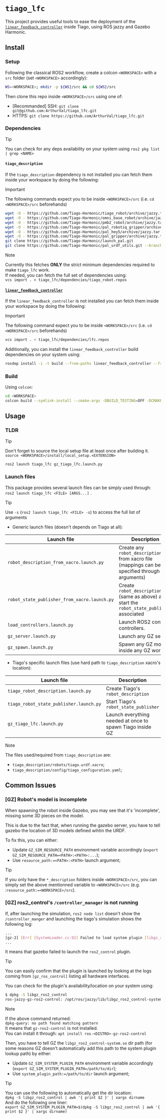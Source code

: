 # `tiago_lfc`

This project provides useful tools to ease the deployment of the
[`linear_feedback_controller`](https://github.com/loco-3d/linear-feedback-controller)
inside Tiago, using ROS jazzy and Gazebo Harmonic.

## Install

### Setup

Following the classical ROS2 workflow, create a colcon `<WORKSPACE>` with a
`src` folder (set `<WORKSPACE>` accordingly):

```sh
WS=<WORKSPACE>; mkdir -p ${WS}/src && cd ${WS}/src
```

Then clone this repo inside `<WORKSPACE>/src` using one of:

* [Recommanded] SSH: `git clone git@github.com:ArthurVal/tiago_lfc.git`
* HTTPS: `git clone https://github.com/ArthurVal/tiago_lfc.git`

### Dependencies

> [!tip]
> You can check for any deps availability on your system using `ros2 pkg list |
> grep <NAME>`

#### `tiago_description`

If the `tiago_description` dependency is not installed you can fetch them inside
your workspace by doing the following:

> [!important]
> The following commands expect you to be inside `<WORKSPACE>/src`
> (i.e. `cd <WORKSPACE>/src` beforehands)

```sh
wget -O - https://github.com/Tiago-Harmonic/tiago_robot/archive/jazzy.tar.gz | tar -xz --strip=1 tiago_robot-jazzy/tiago_description
wget -O - https://github.com/Tiago-Harmonic/omni_base_robot/archive/jazzy.tar.gz | tar -xz --strip=1 omni_base_robot-jazzy/omni_base_description
wget -O - https://github.com/Tiago-Harmonic/pmb2_robot/archive/jazzy.tar.gz | tar -xz --strip=1 pmb2_robot-jazzy/pmb2_description
wget -O - https://github.com/Tiago-Harmonic/pal_robotiq_gripper/archive/jazzy.tar.gz | tar -xz --strip=1 pal_robotiq_gripper-jazzy/pal_robotiq_description
wget -O - https://github.com/Tiago-Harmonic/pal_hey5/archive/jazzy.tar.gz | tar -xz --strip=1 pal_hey5-jazzy/pal_hey5_description
wget -O - https://github.com/Tiago-Harmonic/pal_gripper/archive/jazzy.tar.gz | tar -xz --strip=1 pal_gripper-jazzy/pal_gripper_description
git clone https://github.com/Tiago-Harmonic/launch_pal.git
git clone https://github.com/Tiago-Harmonic/pal_urdf_utils.git --branch jazzy
```

> [!note]
> Currently this fetches **ONLY** the strict minimum dependencies required to
> make `tiago_lfc` work.<br/>
> If needed, you can fetch the full set of dependencies using:<br/>
> `vcs import . < tiago_lfc/dependencies/tiago_robot.repos`

#### [`linear_feedback_controller`](https://github.com/loco-3d/linear-feedback-controller)

If the `linear_feedback_controller` is not installed you can fetch them inside
your workspace by doing the following:

> [!important]
> The following command expect you to be inside `<WORKSPACE>/src`
> (i.e. `cd <WORKSPACE>/src` beforehands)

```sh
vcs import . < tiago_lfc/dependencies/lfc.repos
```

Additionally, you can install the `linear_feedback_controller` build
dependencies on your system using:

```sh
rosdep install -i -t build --from-paths linear_feedback_controller --from-paths linear_feedback_controller-msgs
```

### Build

Using `colcon`:

```sh
cd <WORKSPACE>
colcon build --symlink-install --cmake-args -DBUILD_TESTING=OFF -DCMAKE_BUILD_TYPE=Release
```

## Usage

### TLDR

> [!tip]
> Don't forget to source the local setup file at least once after building
> it.<br>
> `source <WORKSPACE>/install/local_setup.<EXTENSION>`

```sh
ros2 launch tiago_lfc gz_tiago_lfc.launch.py
```

### Launch files

This package provides several launch files can be simply used through:<br/>
`ros2 launch tiago_lfc <FILE> [ARGS...]` .

> [!tip]
> Use `-s` (`ros2 launch tiago_lfc <FILE> -s`) to access the full list of
> arguments

* Generic launch files (doesn't depends on Tiago at all):

| **Launch file**                              | **Description**                                                                              |
|----------------------------------------------|----------------------------------------------------------------------------------------------|
| `robot_description_from_xacro.launch.py`     | Create any `robot_description` from xacro file (mappings can be specified through arguments) |
| `robot_state_publisher_from_xacro.launch.py` | Create `robot_description` (same as above) and start the `robot_state_publisher` associated  |
| `load_controllers.launch.py`                 | Launch ROS2 control controllers.                                                             |
| `gz_server.launch.py`                        | Launch any GZ server                                                                         |
| `gz_spawn.launch.py`                         | Spawn any GZ model inside any GZ world                                                       |

* Tiago's specific launch files (use hard path to `tiago_description` xacro's location):

| **Launch file**                         | **Description**                                           |
|-----------------------------------------|-----------------------------------------------------------|
| `tiago_robot_description.launch.py`     | Create Tiago's `robot_description`                        |
| `tiago_robot_state_publisher.launch.py` | Start Tiago's `robot_state_publisher`                     |
| `gz_tiago_lfc.launch.py`                | Launch everything needed at once to spawn Tiago inside GZ |

> [!note]
> The files used/required from `tiago_description` are: <br/>
> - `tiago_description/robots/tiago.urdf.xacro`;<br/>
> - `tiago_description/config/tiago_configuration.yaml`;

## Common Issues

### [GZ] Robot's model is incomplete

When spawning the robot inside Gazebo, you may see that it's 'incomplete',
missing some 3D pieces on the model.

This is due to the fact that, when running the gazebo server, you have to tell
gazebo the location of 3D models defined wihtin the URDF.

To fix this, you can either:
- Update `GZ_SIM_RESOURCE_PATH` environment variable accordingly (`export
  GZ_SIM_RESOURCE_PATH=<PATH>:<PATH>:...`);
- Use `resource_path:=<PATH>:<PATH>` launch argument;

> [!tip]
> If you only have the `*_description` folders inside `<WORKSPACE>/src`, you can
> simply set the above mentionned variable to `<WORKSPACE>/src`
> (e.g. :`resource_path:=<WORKSPACE>/src`).

### [GZ] ros2_control's `/controller_manager` is not running

If, after launching the simulation, `ros2 node list` doesn't show the
`/controller_manger` and launching the tiago's simulation shows the following
log:

```sh
...
[gz-2] [Err] [SystemLoader.cc:92] Failed to load system plugin [libgz_ros2_control-system.so] : Could not find shared library.`
...
```

It means that gazebo failed to launch the `ros2_control` plugin.

> [!tip]
> You can easily confirm that the plugin is launched by looking at the logs coming
> from `[gz_ros_control]` listing all hardware interfaces.

You can check for the plugin's availability/location on your system using:

```sh
$ dpkg -S libgz_ros2_control
ros-jazzy-gz-ros2-control: /opt/ros/jazzy/lib/libgz_ros2_control-system.so
```

> [!note]
>  If the above command returned:<br>
> `dpkg-query: no path found matching pattern`<br>
> It means that `gz-ros2-control` is not installed.<br>
> You can install it through: `apt install ros-<DISTRO>-gz-ros2-control`

Then, you have to tell GZ the `libgz_ros2_control-system.so` dir path (for some
reasons GZ doesn't automatically add this path to the system plugin lookup path)
by either:
- Update `GZ_SIM_SYSTEM_PLUGIN_PATH` environment variable accordingly (`export
  GZ_SIM_SYSTEM_PLUGIN_PATH=/path/to/dir`);
- Use `system_plugin_path:=/path/to/dir` launch argument;

> [!tip]
> You can use the following to automatically get the dir location:<br>
> `dpkg -S libgz_ros2_control | awk '{ print $2 }' | xargs dirname`<br>
> And do the following one liner:<br>
> `export GZ_SIM_SYSTEM_PLUGIN_PATH=$(dpkg -S libgz_ros2_control | awk '{ print $2 }' | xargs dirname)`

